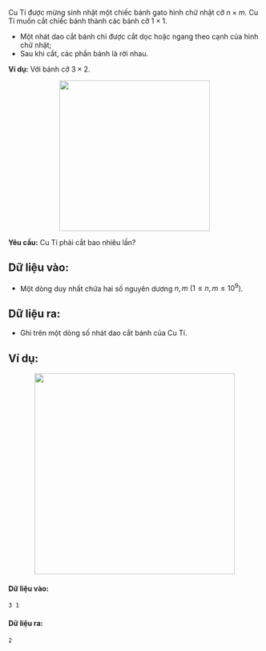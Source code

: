 Cu Tí được mừng sinh nhật một chiếc bánh gato hình chữ nhật cỡ $n×m$. Cu Tí muốn cắt chiếc bánh thành các bánh cỡ $1×1$. 
- Một nhát dao cắt bánh chỉ được cắt dọc hoặc ngang theo cạnh của hình chữ nhật;
- Sau khi cắt, các phần bánh là rời nhau.

**Ví dụ:** Với bánh cỡ $3×2$.
<center><img src="/images/problems/182/CUTTING.png" width="300px" /></center>

**Yêu cầu:** Cu Tí phải cắt bao nhiêu lần?
## Dữ liệu vào:
- Một dòng duy nhất chứa hai số nguyên dương $n,m\ (1≤n,m≤10^9)$.

## Dữ liệu ra:
- Ghi trên một dòng số nhát dao cắt bánh của Cu Tí.

## Ví dụ:
<center><img src="/images/problems/182/CUTTING2.png" width="400px" /></center>

#### Dữ liệu vào:
```
3 1
```

#### Dữ liệu ra:
```
2
```